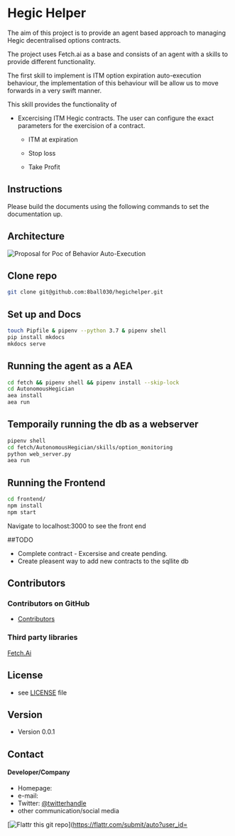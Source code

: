 Hegic Helper
======
The aim of this project is to provide an agent based approach to managing Hegic decentralised options contracts.

The project uses Fetch.ai as a base and consists of an agent with a skills to provide different functionality.

The first skill to implement is ITM option expiration auto-execution behaviour,  the implementation of this behaviour will be allow us to move forwards in a very swift manner.

This skill provides the functionality of

- Excercising ITM Hegic contracts.
The user can configure the exact parameters for the exercision of a contract.

  - ITM at expiration

  - Stop loss

  - Take Profit


## Instructions
Please build the documents using the following commands to set the documentation up.

## Architecture
![Proposal for Poc of Behavior Auto-Execution](https://github.com/8ball030/hegichelper/blob/master/schema/Architecture.jpg)

## Clone repo

``` bash
git clone git@github.com:8ball030/hegichelper.git
```

## Set up and Docs

``` bash
touch Pipfile & pipenv --python 3.7 & pipenv shell
pip install mkdocs
mkdocs serve
```

## Running the agent as a AEA

``` bash
cd fetch && pipenv shell && pipenv install --skip-lock
cd AutonomousHegician
aea install
aea run
```

## Temporaily running the db as a webserver

``` bash
pipenv shell
cd fetch/AutonomousHegician/skills/option_monitoring
python web_server.py
aea run
```
## Running the Frontend

``` bash
cd frontend/
npm install
npm start
```

Navigate to localhost:3000 to see the front end

##TODO
- Complete contract - Excersise and create pending.
- Create pleasent way to add new contracts to the sqllite db




## Contributors

### Contributors on GitHub
* [Contributors](https://github.com/username/sw-name/graphs/contributors)


### Third party libraries
[Fetch.Ai](https://docs.fetch.ai/aea/quickstart/)

## License
* see [LICENSE](https://github.com/username/sw-name/blob/master/LICENSE.md) file

## Version
* Version 0.0.1

## Contact
#### Developer/Company
* Homepage:
* e-mail:
* Twitter: [@twitterhandle](https://twitter.com/twitterhandle "twitterhandle on twitter")
* other communication/social media

[![Flattr this git repo](http://api.flattr.com/button/flattr-badge-large.png)](https://flattr.com/submit/auto?user_id=
